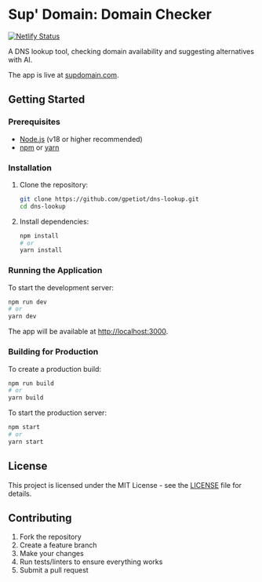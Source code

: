 # Sup' Domain: Domain Checker

[![Netlify Status](https://api.netlify.com/api/v1/badges/f3ddfa8c-f76b-4458-a1ab-4473d12f0db8/deploy-status)](https://app.netlify.com/sites/dnscheck/deploys)

A DNS lookup tool, checking domain availability and suggesting alternatives with AI.

The app is live at [supdomain.com](https://supdomain.com).

## Getting Started

### Prerequisites

- [Node.js](https://nodejs.org/) (v18 or higher recommended)
- [npm](https://www.npmjs.com/) or [yarn](https://yarnpkg.com/)

### Installation

1. Clone the repository:
   ```sh
   git clone https://github.com/gpetiot/dns-lookup.git
   cd dns-lookup
   ```
2. Install dependencies:
   ```sh
   npm install
   # or
   yarn install
   ```

### Running the Application

To start the development server:

```sh
npm run dev
# or
yarn dev
```

The app will be available at [http://localhost:3000](http://localhost:3000).

### Building for Production

To create a production build:

```sh
npm run build
# or
yarn build
```

To start the production server:

```sh
npm start
# or
yarn start
```

## License

This project is licensed under the MIT License - see the [LICENSE](./LICENSE) file for details.

## Contributing

1. Fork the repository
2. Create a feature branch
3. Make your changes
4. Run tests/linters to ensure everything works
5. Submit a pull request
